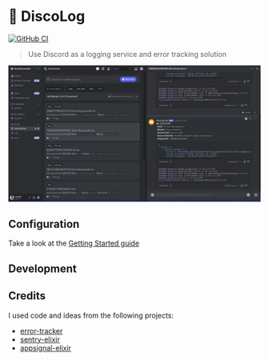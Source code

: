 # 📜 DiscoLog

<a title="GitHub CI" href="https://github.com/mrdotb/disco-log/actions"><img src="https://github.com/mrdotb/disco-log/workflows/Tests/badge.svg" alt="GitHub CI" /></a>

> Use Discord as a logging service and error tracking solution

<img src="https://raw.githubusercontent.com/mrdotb/i/master/disco-log/demo.png" alt="Demo" />

## Configuration

Take a look at the [Getting Started guide](/guides/getting-started.md)

## Development

## Credits

I used code and ideas from the following projects:
- [error-tracker](https://github.com/elixir-error-tracker/error-tracker)
- [sentry-elixir](https://github.com/getsentry/sentry-elixir)
- [appsignal-elixir](https://github.com/appsignal/appsignal-elixir)
